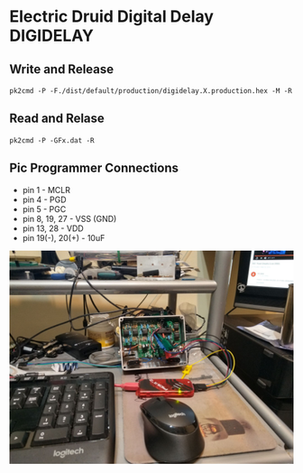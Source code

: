 # Electric Druid Digital Delay DIGIDELAY

## Write and Release
	pk2cmd -P -F./dist/default/production/digidelay.X.production.hex -M -R

## Read and Relase

	pk2cmd -P -GFx.dat -R

## Pic Programmer Connections
- pin 1 - MCLR
- pin 4  - PGD
- pin 5  - PGC
- pin 8, 19, 27 - VSS (GND)
- pin 13, 28 - VDD
- pin 19(-), 20(+) - 10uF

![Connections](/doc/pickit2_connection.jpg)